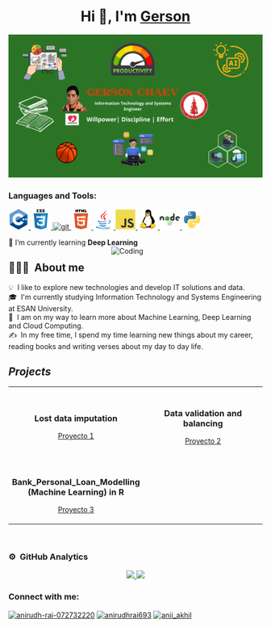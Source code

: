 <div align="center">
<h1 align="center">Hi 👋, I'm <a href="https://www.linkedin.com/in/gersonchaev">Gerson</a></h1>
</div>
<img src="backgroundGerson.png">

<br>
<h3 align="left">Languages and Tools:</h3>
<p align="left"> <a href="https://www.w3schools.com/cpp/" target="_blank" rel="noreferrer"> <img src="https://raw.githubusercontent.com/devicons/devicon/master/icons/cplusplus/cplusplus-original.svg" alt="cplusplus" width="40" height="40"/> </a> <a href="https://www.w3schools.com/css/" target="_blank" rel="noreferrer"> <img src="https://raw.githubusercontent.com/devicons/devicon/master/icons/css3/css3-original-wordmark.svg" alt="css3" width="40" height="40"/> </a> <a href="https://git-scm.com/" target="_blank" rel="noreferrer"> <img src="https://www.vectorlogo.zone/logos/git-scm/git-scm-icon.svg" alt="git" width="40" height="40"/> </a> <a href="https://www.w3.org/html/" target="_blank" rel="noreferrer"> <img src="https://raw.githubusercontent.com/devicons/devicon/master/icons/html5/html5-original-wordmark.svg" alt="html5" width="40" height="40"/> </a> <a href="https://www.java.com" target="_blank" rel="noreferrer"> <img src="https://raw.githubusercontent.com/devicons/devicon/master/icons/java/java-original.svg" alt="java" width="40" height="40"/> </a> <a href="https://developer.mozilla.org/en-US/docs/Web/JavaScript" target="_blank" rel="noreferrer"> <img src="https://raw.githubusercontent.com/devicons/devicon/master/icons/javascript/javascript-original.svg" alt="javascript" width="40" height="40"/> </a> <a href="https://www.linux.org/" target="_blank" rel="noreferrer"> <img src="https://raw.githubusercontent.com/devicons/devicon/master/icons/linux/linux-original.svg" alt="linux" width="40" height="40"/> </a> <a href="https://nodejs.org" target="_blank" rel="noreferrer"> <img src="https://raw.githubusercontent.com/devicons/devicon/master/icons/nodejs/nodejs-original-wordmark.svg" alt="nodejs" width="40" height="40"/> </a> <a href="https://www.python.org" target="_blank" rel="noreferrer"> <img src="https://raw.githubusercontent.com/devicons/devicon/master/icons/python/python-original.svg" alt="python" width="40" height="40"/> </a> 


🌱 I’m currently learning **Deep Learning**
<img align="right" alt="Coding" width="300" src="https://media.licdn.com/dms/image/D4D12AQFOan67rg3q8Q/article-cover_image-shrink_720_1280/0/1693761336583?e=2147483647&v=beta&t=E7bkbArtUYog3r8P1SILuVpj4P2mpFvEoj2RWBMiaKU">

## 👨🏻‍💻 &nbsp;About me
<!--👨‍💻 &nbsp;I'm Currently Working at \-->
💡 &nbsp;I like to explore new technologies and develop IT solutions and data.\
🎓 &nbsp;I'm currently studying Information Technology and Systems Engineering at ESAN University.\
🌱 &nbsp;I am on my way to learn more about Machine Learning, Deep Learning and Cloud Computing.\
✍️ &nbsp;In my free time, I spend my time learning new things about my career, reading books and writing verses about my day to day life.
<br>

## *Projects*
<table>
<tr>
    <td width="50%">
      <h3 align="center">Lost data imputation</h3>
      <div align="center">
        <a href="https://gersonevangelista.github.io/imputacion_data_perdida/Imputacion_datos_perdidos.html">Proyecto 1</a>
      </div>                                                                                    
    </td>

  <td width="50%">
  <br>
    <h3 align="center">Data validation and balancing</h3>
    <div align="center">                                       
      <a href="https://gersonevangelista.github.io/Validacion_Balanceo_data/Validacion_Balanceo_de_Datos.html">Proyecto 2</a>
    </div>
    <br>
  </td>
</tr>

<tr>
<td width="50%">
  <br>
    <h3 align="center">Bank_Personal_Loan_Modelling (Machine Learning) in R</h3>
    <div align="center">                                       
      <a href="https://gersonevangelista.github.io/Bank_Personal_Loan_Modelling_GCE/Bank_Personal_Loan_Modelling.html">Proyecto 3</a>
    </div>
    <br>
  </td>
</tr>

</table>                                                                                 
<br>

### ⚙️ &nbsp;GitHub Analytics

<p align="center">
  <a href="https://github.com/GersonEvangelista">
    <img height="180em" src="https://github-readme-stats-eight-theta.vercel.app/api?username=GersonEvangelista&show_icons=true&theme=algolia&include_all_commits=true&count_private=true"/>
    <img height="180em" src="https://github-readme-stats-eight-theta.vercel.app/api/top-langs/?username=GersonEvangelista&layout=compact&langs_count=8&theme=algolia"/>
  </a>
</p>

<h3 align="left">Connect with me:</h3>
<p align="left">
  <a href="https://www.linkedin.com/in/gersonchaev" target="blank"><img align="center" src="https://raw.githubusercontent.com/rahuldkjain/github-profile-readme-generator/master/src/images/icons/Social/linked-in-alt.svg" alt="anirudh-rai-072732220" height="30" width="40" /></a>
  <a href="https://kaggle.com/gersonchaev" target="blank"><img align="center" src="https://raw.githubusercontent.com/rahuldkjain/github-profile-readme-generator/master/src/images/icons/Social/kaggle.svg" alt="anirudhrai693" height="30" width="40" /></a>
  <a href="https://instagram.com/gce.18" target="blank"><img align="center" src="https://raw.githubusercontent.com/rahuldkjain/github-profile-readme-generator/master/src/images/icons/Social/instagram.svg" alt="anii_akhil" height="30" width="40" /></a>
</p>
<br>
